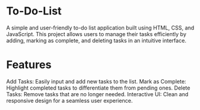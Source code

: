 # To-Do-List
A simple and user-friendly to-do list application built using HTML, CSS, and JavaScript. This project allows users to manage their tasks efficiently by adding, marking as complete, and deleting tasks in an intuitive interface.

# Features
Add Tasks: Easily input and add new tasks to the list.
Mark as Complete: Highlight completed tasks to differentiate them from pending ones.
Delete Tasks: Remove tasks that are no longer needed.
Interactive UI: Clean and responsive design for a seamless user experience.
